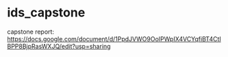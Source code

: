 # ids_capstone
capstone report: https://docs.google.com/document/d/1PpdJVWO9OoIPWpIX4VCYqfiBT4CtIBPP8BjpRasWXJQ/edit?usp=sharing 
